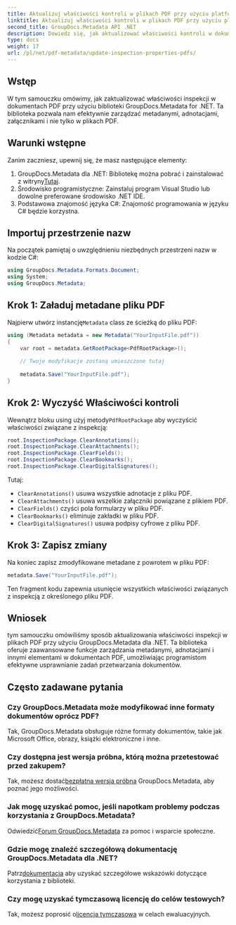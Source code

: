 ```yaml
---
title: Aktualizuj właściwości kontroli w plikach PDF przy użyciu platformy .NET
linktitle: Aktualizuj właściwości kontroli w plikach PDF przy użyciu platformy .NET
second_title: GroupDocs.Metadata API .NET
description: Dowiedz się, jak aktualizować właściwości kontroli w dokumentach PDF przy użyciu GroupDocs.Metadata dla .NET. Efektywnie zarządzaj metadanymi i adnotacjami za pomocą języka C#.
type: docs
weight: 17
url: /pl/net/pdf-metadata/update-inspection-properties-pdfs/
---
```

## Wstęp
W tym samouczku omówimy, jak zaktualizować właściwości inspekcji w dokumentach PDF przy użyciu biblioteki GroupDocs.Metadata for .NET. Ta biblioteka pozwala nam efektywnie zarządzać metadanymi, adnotacjami, załącznikami i nie tylko w plikach PDF.
## Warunki wstępne
Zanim zaczniesz, upewnij się, że masz następujące elementy:
1.  GroupDocs.Metadata dla .NET: Bibliotekę można pobrać i zainstalować z witryny[Tutaj](https://releases.groupdocs.com/metadata/net/).
2. Środowisko programistyczne: Zainstaluj program Visual Studio lub dowolne preferowane środowisko .NET IDE.
3. Podstawowa znajomość języka C#: Znajomość programowania w języku C# będzie korzystna.

## Importuj przestrzenie nazw
Na początek pamiętaj o uwzględnieniu niezbędnych przestrzeni nazw w kodzie C#:
```csharp
using GroupDocs.Metadata.Formats.Document;
using System;
using GroupDocs.Metadata;
```
## Krok 1: Załaduj metadane pliku PDF
 Najpierw utwórz instancję`Metadata` class ze ścieżką do pliku PDF:
```csharp
using (Metadata metadata = new Metadata("YourInputFile.pdf"))
{
    var root = metadata.GetRootPackage<PdfRootPackage>();
    
    // Twoje modyfikacje zostaną umieszczone tutaj
    
    metadata.Save("YourInputFile.pdf");
}
```
## Krok 2: Wyczyść Właściwości kontroli
 Wewnątrz bloku using użyj metody`PdfRootPackage` aby wyczyścić właściwości związane z inspekcją:
```csharp
root.InspectionPackage.ClearAnnotations();
root.InspectionPackage.ClearAttachments();
root.InspectionPackage.ClearFields();
root.InspectionPackage.ClearBookmarks();
root.InspectionPackage.ClearDigitalSignatures();
```
Tutaj:
- `ClearAnnotations()` usuwa wszystkie adnotacje z pliku PDF.
- `ClearAttachments()` usuwa wszelkie załączniki powiązane z plikiem PDF.
- `ClearFields()` czyści pola formularzy w pliku PDF.
- `ClearBookmarks()` eliminuje zakładki w pliku PDF.
- `ClearDigitalSignatures()` usuwa podpisy cyfrowe z pliku PDF.
## Krok 3: Zapisz zmiany
Na koniec zapisz zmodyfikowane metadane z powrotem w pliku PDF:
```csharp
metadata.Save("YourInputFile.pdf");
```
Ten fragment kodu zapewnia usunięcie wszystkich właściwości związanych z inspekcją z określonego pliku PDF.

## Wniosek
tym samouczku omówiliśmy sposób aktualizowania właściwości inspekcji w plikach PDF przy użyciu GroupDocs.Metadata dla .NET. Ta biblioteka oferuje zaawansowane funkcje zarządzania metadanymi, adnotacjami i innymi elementami w dokumentach PDF, umożliwiając programistom efektywne usprawnianie zadań przetwarzania dokumentów.

## Często zadawane pytania
### Czy GroupDocs.Metadata może modyfikować inne formaty dokumentów oprócz PDF?
Tak, GroupDocs.Metadata obsługuje różne formaty dokumentów, takie jak Microsoft Office, obrazy, książki elektroniczne i inne.
### Czy dostępna jest wersja próbna, którą można przetestować przed zakupem?
 Tak, możesz dostać[bezpłatna wersja próbna](https://releases.groupdocs.com/) GroupDocs.Metadata, aby poznać jego możliwości.
### Jak mogę uzyskać pomoc, jeśli napotkam problemy podczas korzystania z GroupDocs.Metadata?
 Odwiedzić[Forum GroupDocs.Metadata](https://forum.groupdocs.com/c/metadata/14) za pomoc i wsparcie społeczne.
### Gdzie mogę znaleźć szczegółową dokumentację GroupDocs.Metadata dla .NET?
 Patrz[dokumentacja](https://reference.groupdocs.com/metadata/net/) aby uzyskać szczegółowe wskazówki dotyczące korzystania z biblioteki.
### Czy mogę uzyskać tymczasową licencję do celów testowych?
 Tak, możesz poprosić o[licencja tymczasowa](https://purchase.groupdocs.com/temporary-license/) w celach ewaluacyjnych.